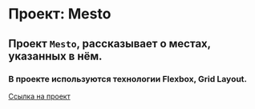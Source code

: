 # Проект: Mesto

## Проект `Mesto`, рассказывает о местах, указанных в нём.

### В проекте используются технологии Flexbox, Grid Layout.

[Ссылка на проект](https://pavel-yaroslavovich.github.io/mesto/)
